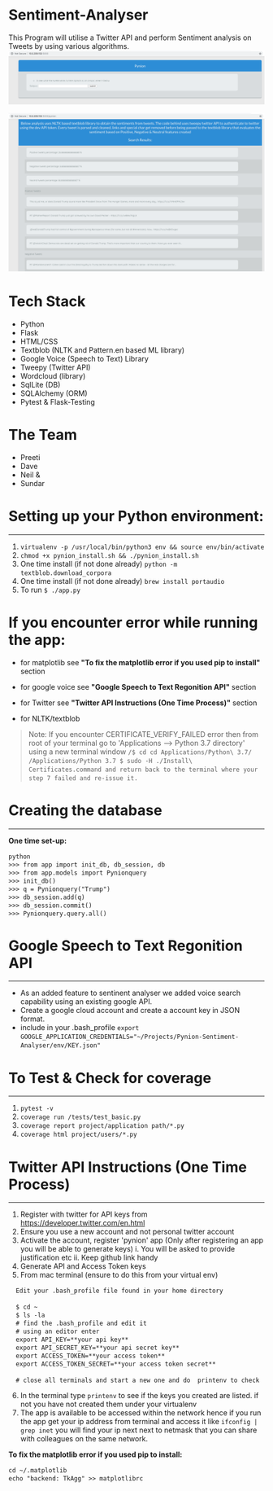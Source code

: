 # Sentiment-Analyser
This Program will utilise a Twitter API and perform Sentiment analysis on Tweets by using various algorithms.
![Initial Screen](Page1.png)

![Results Screen](Results.png)

# Tech Stack
- Python
- Flask
- HTML/CSS
- Textblob (NLTK and Pattern.en based ML library)
- Google Voice (Speech to Text) Library
- Tweepy (Twitter API)
- Wordcloud (library)
- SqlLite (DB)
- SQLAlchemy (ORM)
- Pytest & Flask-Testing

# The Team
- Preeti
- Dave
- Neil &
- Sundar


# Setting up your Python environment:
-------------------------------------
1. ```virtualenv -p /usr/local/bin/python3 env && source env/bin/activate``` 
2. ```chmod +x pynion_install.sh && ./pynion_install.sh```
3. One time install (if not done already) ```python -m textblob.download_corpora```
4. One time install (if not done already) ```brew install portaudio```
5. To run ```$ ./app.py```

# If you encounter error while running the app:

 - for matplotlib see **"To fix the matplotlib error if you used pip to install"** section
 - for google voice see **"Google Speech to Text Regonition API"** section
 - for Twitter see **"Twitter API Instructions (One Time Process)"** section
 
 - for NLTK/textblob
 > Note: If you encounter CERTIFICATE_VERIFY_FAILED error then from root of your terminal go to 'Applications --> Python 
 > 3.7 directory' using a new terminal window
    ```
    /$ cd cd Applications/Python\ 3.7/
    /Applications/Python 3.7 $ sudo -H ./Install\ Certificates.command
    and return back to the terminal where your step 7 failed and re-issue it.
    ```

# Creating the database
-----------------------
**One time set-up:**
  ```
  python
  >>> from app import init_db, db_session, db
  >>> from app.models import Pynionquery
  >>> init_db()
  >>> q = Pynionquery("Trump")
  >>> db_session.add(q)
  >>> db_session.commit()
  >>> Pynionquery.query.all()
  ```

# Google Speech to Text Regonition API
---------------------------------------
- As an added feature to sentinent analyser we added voice search capability using an existing google API.
- Create a google cloud account and create a account key in JSON format.
- include in your .bash_profile ```export GOOGLE_APPLICATION_CREDENTIALS="~/Projects/Pynion-Sentiment-Analyser/env/KEY.json"```


# To Test & Check for coverage
------------------------------
1. ```pytest -v```
2. ```coverage run /tests/test_basic.py```
3. ```coverage report project/application path/*.py```
4. ```coverage html project/users/*.py```

# Twitter API Instructions (One Time Process)
---------------------------------------------
1. Register with twitter for API keys from https://developer.twitter.com/en.html
2. Ensure you use a new account and not personal twitter account
3. Activate the account, register 'pynion' app (Only after registering an app you will be able to generate keys)
  i. You will be asked to provide justification etc
  ii. Keep github link handy
4. Generate API and Access Token keys
5. From mac terminal (ensure to do this from your virtual env)

```
  Edit your .bash_profile file found in your home directory

  $ cd ~
  $ ls -la
  # find the .bash_profile and edit it
  # using an editor enter
  export API_KEY=**your api key**
  export API_SECRET_KEY=**your api secret key**
  export ACCESS_TOKEN=**your access token**
  export ACCESS_TOKEN_SECRET=**your access token secret**

  # close all terminals and start a new one and do  printenv to check

```
6. In the terminal type ```printenv``` to see if the keys you created are listed. if not you have not created them under your virtualenv
7. The app is available to be accessed within the network hence if you run the app get your ip address from terminal and access it like ```ifconfig | grep inet``` you will find your ip next next to netmask that you can share with colleagues on the same network.

**To fix the matplotlib error if you used pip to install:**
  ```
  cd ~/.matplotlib
  echo "backend: TkAgg" >> matplotlibrc
  ```

